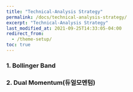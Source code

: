 ```yaml
---
title: "Technical-Analysis Strategy"
permalink: /docs/technical-analysis-strategy/
excerpt: "Technical-Analysis Strategy"
last_modified_at: 2021-09-25T14:33:05-04:00
redirect_from:
  - /theme-setup/
toc: true
---
```




### 1. Bollinger Band



### 2. Dual Momentum(듀얼모멘텀)